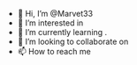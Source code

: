 - 👋 Hi, I’m @Marvet33 
- 👀 I’m interested in   
- 🌱 I’m currently learning . 
- 💞️ I’m looking to collaborate on 
- 📫 How to reach me  
 
 
